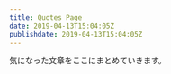 ```yaml
---
title: Quotes Page
date: 2019-04-13T15:04:05Z
publishdate: 2019-04-13T15:04:05Z
---
```


気になった文章をここにまとめていきます。
